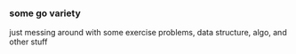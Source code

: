### some go variety
just messing around with some exercise problems, data structure, algo, and other
stuff
